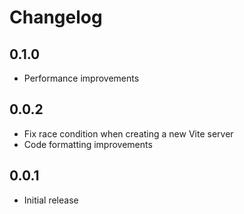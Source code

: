 # Changelog

## 0.1.0
* Performance improvements

## 0.0.2
* Fix race condition when creating a new Vite server
* Code formatting improvements

## 0.0.1
* Initial release
